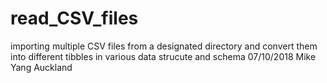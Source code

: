 # read_CSV_files

importing multiple CSV files from a designated directory and convert them into different tibbles in various data strucute and schema
07/10/2018
Mike Yang 
Auckland